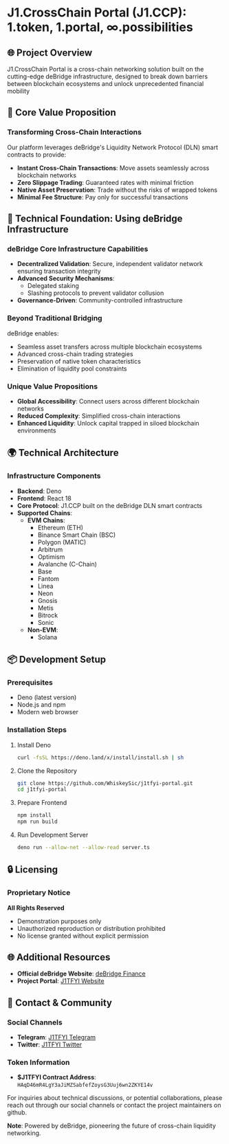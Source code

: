 # J1.CrossChain Portal (J1.CCP): 1.token, 1.portal, ∞.possibilities

## 🌐 Project Overview

J1.CrossChain Portal is a cross-chain networking solution built on the cutting-edge deBridge infrastructure, designed to break down barriers between blockchain ecosystems and unlock unprecedented financial mobility

## 🚀 Core Value Proposition

### Transforming Cross-Chain Interactions

Our platform leverages deBridge's Liquidity Network Protocol (DLN) smart contracts to provide:
- **Instant Cross-Chain Transactions**: Move assets seamlessly across blockchain networks
- **Zero Slippage Trading**: Guaranteed rates with minimal friction
- **Native Asset Preservation**: Trade without the risks of wrapped tokens
- **Minimal Fee Structure**: Pay only for successful transactions

## 🔗 Technical Foundation: Using deBridge Infrastructure

### deBridge Core Infrastructure Capabilities
- **Decentralized Validation**: Secure, independent validator network ensuring transaction integrity
- **Advanced Security Mechanisms**: 
  - Delegated staking
  - Slashing protocols to prevent validator collusion
- **Governance-Driven**: Community-controlled infrastructure

### Beyond Traditional Bridging
deBridge enables:
- Seamless asset transfers across multiple blockchain ecosystems
- Advanced cross-chain trading strategies
- Preservation of native token characteristics
- Elimination of liquidity pool constraints

### Unique Value Propositions
- **Global Accessibility**: Connect users across different blockchain networks
- **Reduced Complexity**: Simplified cross-chain interactions
- **Enhanced Liquidity**: Unlock capital trapped in siloed blockchain environments

## 🌍 Technical Architecture

### Infrastructure Components
- **Backend**: Deno
- **Frontend**: React 18
- **Core Protocol**: J1.CCP built on the deBridge DLN smart contracts
- **Supported Chains**: 
  - **EVM Chains**:
    - Ethereum (ETH)
    - Binance Smart Chain (BSC)
    - Polygon (MATIC)
    - Arbitrum
    - Optimism
    - Avalanche (C-Chain)
    - Base
    - Fantom
    - Linea
    - Neon
    - Gnosis
    - Metis
    - Bitrock
    - Sonic
  - **Non-EVM**:
    - Solana

## 📦 Development Setup

### Prerequisites
- Deno (latest version)
- Node.js and npm
- Modern web browser

### Installation Steps
1. Install Deno
   ```bash
   curl -fsSL https://deno.land/x/install/install.sh | sh
   ```

2. Clone the Repository
   ```bash
   git clone https://github.com/WhiskeySic/j1tfyi-portal.git
   cd j1tfyi-portal
   ```

3. Prepare Frontend
   ```bash
   npm install
   npm run build
   ```

4. Run Development Server
   ```bash
   deno run --allow-net --allow-read server.ts
   ```

## 🔒 Licensing

### Proprietary Notice
**All Rights Reserved**
- Demonstration purposes only
- Unauthorized reproduction or distribution prohibited
- No license granted without explicit permission

## 🌐 Additional Resources
- **Official deBridge Website**: [deBridge Finance](https://debridge.finance/)
- **Project Portal**: [J1TFYI Website](https://j1t.fyi/)

## 🤝 Contact & Community

### Social Channels
- **Telegram**: [J1TFYI Telegram](https://t.me/j1tfyi)
- **Twitter**: [J1TFYI Twitter](https://x.com/j1tfyi)

### Token Information
- **$J1TFYI Contract Address**: `HAqD46mR4LgY3aJiMZSabfefZoysG3Uuj6wn2ZKYE14v`

For inquiries about technical discussions, or potential collaborations, please reach out through our social channels or contact the project maintainers on github.

**Note**: Powered by deBridge, pioneering the future of cross-chain liquidity networking.
